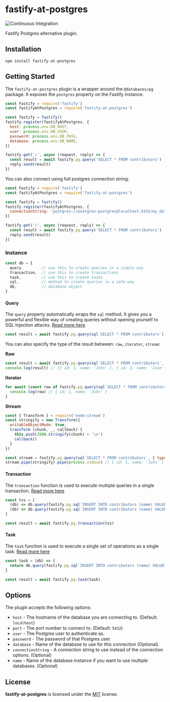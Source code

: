 # fastify-at-postgres

![Continuous Integration](https://github.com/mateonunez/fastify-at-postgres/workflows/ci/badge.svg)

Fastify Postgres alternative plugin.

## Installation

```
npm install fastify-at-postgres
```

## Getting Started

The `fastify-at-postgres` plugin is a wrapper around the `@databases/pg` package. It exposes the `postgres` property on the Fastify instance.

```js
const Fastify = require('fastify')
const fastifyAtPostgres = require('fastify-at-postgres')

const fastify = fastify()
fastify.register(fastifyAtPostgres, {
  host: process.env.DB_HOST,
  user: process.env.DB_USER,
  password: process.env.DB_PASS,
  database: process.env.DB_NAME,
})

fastify.get('/', async (request, reply) => {
  const result = await fastify.pg.query('SELECT * FROM contributors')  
  reply.send(result)
})
```

You can also connect using full postgres connection string:

```js
const Fastify = require('fastify')
const fastifyAtPostgres = require('fastify-at-postgres')

const fastify = fastify()
fastify.register(fastifyAtPostgres, {
  connectionString: 'postgres://postgres:postgres@localhost:5432/my_database'
})

fastify.get('/', async (request, reply) => {
  const result = await fastify.pg.query('SELECT * FROM contributors')  
  reply.send(result)
})
```

### Instance

```js
const db = {
  query,        // use this to create queries in a simple way
  transaction,  // use this to create transactions
  task,         // use this to create tasks
  sql,          // method to create queries in a safe-way
  db,           // database object
}
```

#### Query

The `query` property automatically wraps the `sql` method. It gives you a powerful and flexible way of creating queries without opening yourself to SQL Injection attacks. [Read more here](https://www.atdatabases.org/docs/sql)

```js
const result = await fastify.pg.query(sql`SELECT * FROM contributors`)
```

You can also specify the type of the result between: `raw`, `iterator`, `stream`:

**Raw**
```js
const result = await fastify.pg.query(sql`SELECT * FROM contributors`, { type: 'raw' }) // default
console.log(result) // [{ id: 1, name: 'John' }, { id: 2, name: 'Jane' }]
```

**Iterator**
```js
for await (const row of fastify.pg.query(sql`SELECT * FROM contributors`, { type: 'iterator' })) {
  console.log(row) // { id: 1, name: 'John' }
}
```

**Stream**
```js
const { Transform } = require('node:stream')
const stringify = new Transform({
  writableObjectMode: true,
  transform (chunk, _, callback) {
    this.push(JSON.stringify(chunk) + '\n')
    callback()
  }
})

const stream = fastify.pg.query(sql`SELECT * FROM contributors`, { type: 'stream' })
stream.pipe(stringify).pipe(process.stdout) // { id: 1, name: 'John' }
```


#### Transaction

The `transaction` function is used to execute multiple queries in a single transaction. [Read more here](https://www.atdatabases.org/docs/transactions)

```js
const txs = [
  (db) => db.query(fastify.pg.sql`INSERT INTO contributors (name) VALUES ('John')`),
  (db) => db.query(fastify.pg.sql`INSERT INTO contributors (name) VALUES ('Jane')`),
]

const result = await fastify.pg.transaction(txs)
```

#### Task

The `task` function is used to execute a single set of operations as a single task. [Read more here](https://www.atdatabases.org/docs/tasks)

```js
const task = (db) => {
  return db.query(fastify.pg.sql`INSERT INTO contributors (name) VALUES ('John')`)
}

const result = await fastify.pg.task(task)
```

## Options

The plugin accepts the following options:

- `host` - The hostname of the database you are connecting to. (Default: `localhost`)
- `port` - The port number to connect to. (Default: `5432`)
- `user` - The Postgres user to authenticate as.
- `password` - The password of that Postgres user.
- `database` - Name of the database to use for this connection (Optional).
- `connectionString` - A connection string to use instead of the connection options. (Optional)
- `name` - Name of the database instance if you want to use multiple databases. (Optional)

## License

**fastify-at-postgres** is licensed under the [MIT](LICENSE) license.
